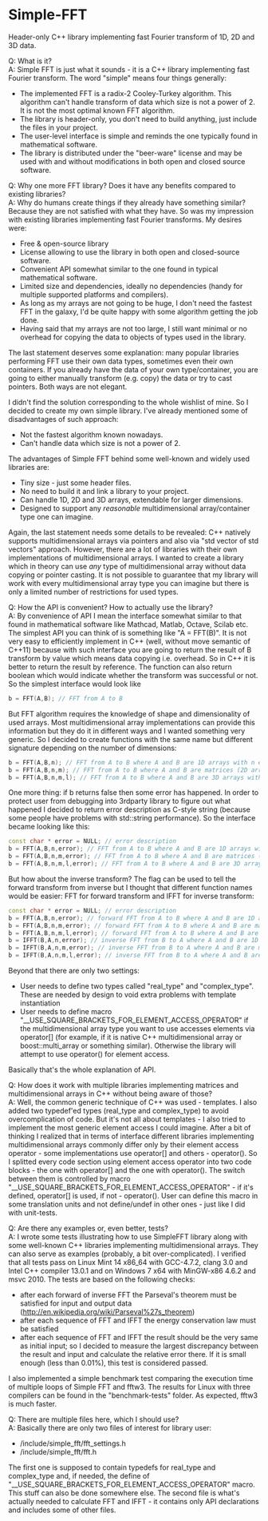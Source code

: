 Simple-FFT
==========

Header-only C++ library implementing fast Fourier transform of 1D, 2D and 3D data. 

Q: What is it?  
A: Simple FFT is just what it sounds - it is a C++ library implementing fast Fourier transform. The word "simple" means four things generally: 
 * The implemented FFT is a radix-2 Cooley-Turkey algorithm. This algorithm can't handle transform of data which size is not a power of 2. It is not the most optimal known FFT algorithm. 
 * The library is header-only, you don't need to build anything, just include the files in your project. 
 * The user-level interface is simple and reminds the one typically found in mathematical software.  
 * The library is distributed under the "beer-ware" license and may be used with and without modifications in both open and closed source software. 
 
Q: Why one more FFT library? Does it have any benefits compared to existing libraries?  
A: Why do humans create things if they already have something similar? Because they are not satisfied with what they have. So was my impression with existing libraries implementing fast Fourier transforms. My desires were:
 * Free & open-source library
 * License allowing to use the library in both open and closed-source software. 
 * Convenient API somewhat similar to the one found in typical mathematical software. 
 * Limited size and dependencies, ideally no dependencies (handy for multiple supported platforms and compilers).
 * As long as my arrays are not going to be huge, I don't need the fastest FFT in the galaxy, I'd be quite happy with some algorithm getting the job done. 
 * Having said that my arrays are not too large, I still want minimal or no overhead for copying the data to objects of types used in the library. 
 
The last statement deserves some explanation: many popular libraries performing FFT use their own data types, sometimes even their own containers. If you already have the data of your own type/container, you are going to either manually transform (e.g. copy) the data or try to cast pointers. Both ways are not elegant. 
 
I didn't find the solution corresponding to the whole wishlist of mine. So I decided to create my own simple library. I've already mentioned some of disadvantages of such approach: 
 * Not the fastest algorithm known nowadays. 
 * Can't handle data which size is not a power of 2.

The advantages of Simple FFT behind some well-known and widely used libraries are: 
 * Tiny size - just some header files.
 * No need to build it and link a library to your project.
 * Can handle 1D, 2D and 3D arrays, extendable for larger dimensions. 
 * Designed to support any _reasonable_ multidimensional array/container type one can imagine. 

Again, the last statement needs some details to be revealed: C++ natively supports multidimensional arrays via pointers and also via "std vector of std vectors" approach. However, there are a lot of libraries with their own implementations of multidimensional arrays. I wanted to create a library which in theory can use _any_ type of multidimensional array without data copying or pointer casting. It is not possible to guarantee that my library will work with every multidimensional array type you can imagine but there is only a limited number of restrictions for used types.  
 
Q: How the API is convenient? How to actually use the library?  
A: By convenience of API I mean the interface somewhat similar to that found in mathematical software like Mathcad, Matlab, Octave, Scilab etc. The simplest API you can think of is something like "A = FFT(B)". It is not very easy to efficiently implement in C++ (well, without move semantic of C++11) because with such interface you are going to return the result of B transform by value which means data copying i.e. overhead. So in C++ it is better to return the result by reference. The function can also return boolean which would indicate whether the transform was successful or not. So the simplest interface would look like 
 
 ```c++
 b = FFT(A,B); // FFT from A to B
 ```
 
But FFT algorithm requires the knowledge of shape and dimensionality of used arrays. Most multidimensional array implementations can provide this information but they do it in different ways and I wanted something very generic. So I decided to create functions with the same name but different signature depending on the number of dimensions: 
 
 ```c++
 b = FFT(A,B,n); // FFT from A to B where A and B are 1D arrays with n elements
 b = FFT(A,B,n,m); // FFT from A to B where A and B are matrices (2D arrays) with n rows and m columns
 b = FFT(A,B,n,m,l); // FFT from A to B where A and B are 3D arrays with n rows, m columns and l depth number;
 ```
 
One more thing: if b returns false then some error has happened. In order to protect user from debugging into 3rdparty library to figure out what happened I decided to return error description as C-style string (because some people have problems with std::string performance). So the interface became looking like this: 
 
 ```c++
 const char * error = NULL; // error description
 b = FFT(A,B,n,error); // FFT from A to B where A and B are 1D arrays with n elements
 b = FFT(A,B,n,m,error); // FFT from A to B where A and B are matrices (2D arrays) with n rows and m columns
 b = FFT(A,B,n,m,l,error); // FFT from A to B where A and B are 3D arrays with n rows, m columns and l depth number;
 ```
 
But how about the inverse transform? The flag can be used to tell the forward transform from inverse but I thought that different function names would be easier: FFT for forward transform and IFFT for inverse transform: 
 
 ```c++
 const char * error = NULL; // error description
 b = FFT(A,B,n,error); // forward FFT from A to B where A and B are 1D arrays with n elements
 b = FFT(A,B,n,m,error); // forward FFT from A to B where A and B are matrices (2D arrays) with n rows and m columns 
 b = FFT(A,B,n,m,l,error); // forward FFT from A to B where A and B are 3D arrays with n rows, m columns and l depth number;
 b = IFFT(B,A,n,error); // inverse FFT from B to A where A and B are 1D arrays with n elements
 b = IFFT(B,A,n,m,error); // inverse FFT from B to A where A and B are matrices (2D arrays) with n rows and m columns
 b = IFFT(B,A,n,m,l,error); // inverse FFT from B to A where A and B are 3D arrays with n rows, m columns and l depth number;
 ```
 
Beyond that there are only two settings: 
* User needs to define two types called "real_type" and "complex_type". These are needed by design to void extra problems with template instantiation
* User needs to define macro "__USE_SQUARE_BRACKETS_FOR_ELEMENT_ACCESS_OPERATOR" if the multidimensional array type you want to use accesses elements via operator[] (for example, if it is native C++ multidimensional array or boost::multi_array or something similar). Otherwise the library will attempt to use operator() for element access. 
 
Basically that's the whole explanation of API. 
 
Q: How does it work with multiple libraries implementing matrices and multidimensional arrays in C++ without being aware of those?  
A: Well, the common generic technique of C++ was used - templates. I also added two typedef'ed types (real_type and complex_type) to avoid overcomplication of code. But it's not all about templates - I also tried to implement the most generic element access I could imagine. After a bit of thinking I realized that in terms of interface different libraries implementing multidimensional arrays commonly differ only by their element access operator - some implementations use operator[] and others - operator(). So I splitted every code section using element access operator into two code blocks - the one with operator[] and the one with operator(). The switch between them is controlled by macro "__USE_SQUARE_BRACKETS_FOR_ELEMENT_ACCESS_OPERATOR" - if it's defined, operator[] is used, if not - operator(). User can define this macro in some translation units and not define/undef in other ones - just like I did with unit-tests. 
 
Q: Are there any examples or, even better, tests?  
A: I wrote some tests illustrating how to use SimpleFFT library along with some well-known C++ libraries implementing multidimensional arrays. They can also serve as examples (probably, a bit over-complicated). I verified that all tests pass on Linux Mint 14 x86_64 with GCC-4.7.2, clang 3.0 and Intel C++ compiler 13.0.1 and on Windows 7 x64 with MinGW-x86 4.6.2 and msvc 2010. The tests are based on the following checks: 
* after each forward of inverse FFT the Parseval's theorem must be satisfied for input and output data (http://en.wikipedia.org/wiki/Parseval%27s_theorem)
* after each sequence of FFT and IFFT the energy conservation law must be satisfied 
* after each sequence of FFT and IFFT the result should be the very same as initial input; so I decided to measure the largest discrepancy between the result and input and calculate the relative error there. If it is small enough (less than 0.01%), this test is considered passed. 

I also implemented a simple benchmark test comparing the execution time of multiple loops of Simple FFT and fftw3. The results for Linux with three compilers can be found in the "benchmark-tests" folder. As expected, fftw3 is much faster. 
  
Q: There are multiple files here, which I should use?  
A: Basically there are only two files of interest for library user: 
* /include/simple_fft/fft_settings.h
* /include/simple_fft/fft.h
 
The first one is supposed to contain typedefs for real_type and complex_type and, if needed, the define of "__USE_SQUARE_BRACKETS_FOR_ELEMENT_ACCESS_OPERATOR" macro. This stuff can also be done somewhere else. The second file is what's actually needed to calculate FFT and IFFT - it contains only API declarations and includes some of other files. 
